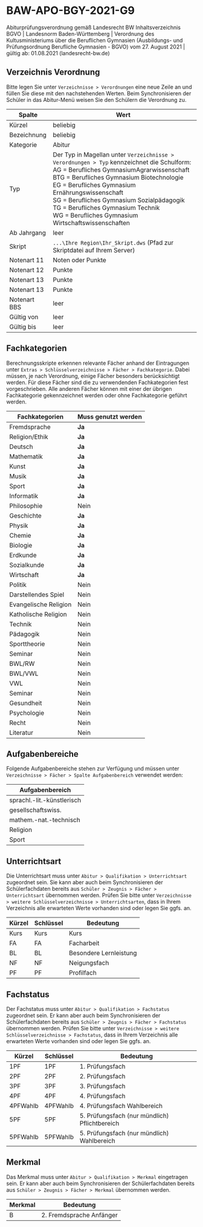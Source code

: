 # BAW-APO-BGY-2021-G9

Abiturprüfungsverordnung gemäß Landesrecht BW Inhaltsverzeichnis BGVO | Landesnorm Baden-Württemberg | Verordnung des Kultusministeriums über die Beruflichen Gymnasien (Ausbildungs- und Prüfungsordnung Berufliche Gymnasien - BGVO) vom 27. August 2021 | gültig ab: 01.08.2021 (landesrecht-bw.de)

## Verzeichnis Verordnung

Bitte legen Sie unter ```Verzeichnisse > Verordnungen``` eine neue Zeile an und füllen Sie diese mit den nachstehenden Werten. Beim Synchronisieren der Schüler in das Abitur-Menü weisen Sie den Schülern die Verordnung zu.

| Spalte       | Wert                                     |
|--------------|------------------------------------------|
| Kürzel       | beliebig                                 |
| Bezeichnung  | beliebig                                 |
| Kategorie    | Abitur                                   |
| Typ          | Der Typ in Magellan unter ```Verzeichnisse > Verordnungen > Typ``` kennzeichnet die Schulform: <br/> AG  = Berufliches GymnasiumAgrarwissenschaft <br/>BTG = Berufliches Gymnasium Biotechnologie <br/> EG  = Berufliches Gymnasium Ernährungswissenschaft <br/> SG  = Berufliches Gymnasium Sozialpädagogik <br/> TG  = Berufliches Gymnasium Technik <br/> WG  = Berufliches Gymnasium Wirtschaftswissenschaften |
| Ab Jahrgang  | leer                                     |
| Skript       | ```...\Ihre Region\Ihr_Skript.dws``` (Pfad zur Skriptdatei auf Ihrem Server) |
| Notenart 11  | Noten oder Punkte                        |
| Notenart 12  | Punkte                                   |
| Notenart 13  | Punkte                                   |
| Notenart 13  | Punkte                                   |
| Notenart BBS | leer                                     |
| Gültig von   | leer                                     |
| Gültig bis   | leer                                     |

## Fachkategorien

Berechnungsskripte erkennen relevante Fächer anhand der Eintragungen unter `Extras > Schlüsselverzeichnisse > Fächer > Fachkategorie`. 
Dabei müssen, je nach Verordnung, einige Fächer besonders berücksichtigt werden. Für diese Fächer sind die zu verwendenden Fachkategorien fest vorgeschrieben. Alle anderen Fächer können mit einer der übrigen Fachkategorie gekennzeichnet werden oder ohne Fachkategorie geführt werden.

|Fachkategorien|Muss genutzt werden|
|--|--|
| Fremdsprache |**Ja**|
| Religion/Ethik |**Ja**|
| Deutsch |**Ja**|
| Mathematik |**Ja**|
| Kunst |**Ja**|
| Musik |**Ja**|
| Sport |**Ja**|
| Informatik |**Ja**|
| Philosophie |Nein|
| Geschichte |**Ja**|
| Physik |**Ja**|
| Chemie |**Ja**|
| Biologie |**Ja**|
| Erdkunde |**Ja**|
| Sozialkunde |**Ja**|
| Wirtschaft |**Ja**|
| Politik |Nein|
| Darstellendes Spiel |Nein|
| Evangelische Religion |Nein|
| Katholische Religion |Nein|
| Technik |Nein|
| Pädagogik |Nein|
| Sporttheorie |Nein|
| Seminar |Nein|
| BWL/RW |Nein|
| BWL/VWL |Nein|
| VWL |Nein|
| Seminar |Nein|
| Gesundheit |Nein|
| Psychologie |Nein|
| Recht |Nein|
| Literatur |Nein|

## Aufgabenbereiche

Folgende Aufgabenbereiche stehen zur Verfügung und müssen unter ```Verzeichnisse > Fächer > Spalte Aufgabenbereich``` verwendet werden:

| Aufgabenbereich            |
|----------------------------|
| sprachl.-lit.-künstlerisch |
| gesellschaftswiss.         |
| mathem.-nat.-technisch     |
| Religion                   |
| Sport                      |

## Unterrichtsart

Die Unterrichtsart muss unter ```Abitur > Qualifikation > Unterrichtsart``` zugeordnet sein. Sie kann aber auch beim Synchronisieren der Schülerfachdaten bereits aus ```Schüler > Zeugnis > Fächer > Unterrichtsart``` übernommen werden.
Prüfen Sie bitte unter ```Verzeichnisse > weitere Schlüsselverzeichnisse > Unterrichtsarten```,  dass in Ihrem Verzeichnis alle erwarteten Werte vorhanden sind oder legen Sie ggfs. an.

| Kürzel | Schlüssel | Bedeutung              |
|--------|-----------|------------------------|
| Kurs   | Kurs      | Kurs                   |
| FA     | FA        | Facharbeit             |
| BL     | BL        | Besondere Lernleistung |
| NF     | NF        | Neigungsfach           |
| PF     | PF        | Profilfach             |

## Fachstatus

Der Fachstatus muss unter ```Abitur > Qualifikation > Fachstatus``` zugeordnet sein. Er kann aber auch beim Synchronisieren der Schülerfachdaten bereits aus ```Schüler > Zeugnis > Fächer > Fachstatus``` übernommen werden.
Prüfen Sie bitte unter ```Verzeichnisse > weitere Schlüsselverzeichnisse > Fachstatus```,  dass in Ihrem Verzeichnis alle erwarteten Werte vorhanden sind oder legen Sie ggfs. an.

| Kürzel   | Schlüssel | Bedeutung                                |
|----------|-----------|------------------------------------------|
| 1PF      | 1PF       | 1. Prüfungsfach                          |
| 2PF      | 2PF       | 2. Prüfungsfach                          |
| 3PF      | 3PF       | 3. Prüfungsfach                          |
| 4PF      | 4PF       | 4. Prüfungsfach                          |
| 4PFWahlb | 4PFWahlb  | 4. Prüfungsfach Wahlbereich              |
| 5PF      | 5PF       | 5. Prüfungsfach (nur mündlich) Pflichtbereich |
| 5PFWahlb | 5PFWahlb  | 5. Prüfungsfach (nur mündlich) Wahlbereich |

## Merkmal

Das Merkmal muss unter ```Abitur > Qualifikation > Merkmal``` eingetragen sein. Er kann aber auch beim Synchronisieren der Schülerfachdaten bereits aus ```Schüler > Zeugnis > Fächer > Merkmal``` übernommen werden.

| Merkmal | Bedeutung                |
|---------|--------------------------|
| B       | 2. Fremdsprache Anfänger |
